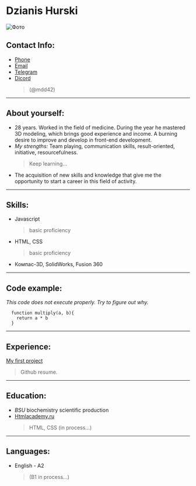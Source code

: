 # Dzianis Hurski

![Фото](https://avatars.githubusercontent.com/u/32590182?s=300&u=d2fc99957e3d66d7aa8b7e9bf82765cf42b51298&v=4)

Contact Info:
---
+ [Phone](+375336813094)
+ [Email](denis.m2022@gmail.com)
+ [Telegram](https://t.me/denismdd42)
+ [Dicord]([Денис]#6538) 
   >(@mdd42)

___

About yourself:
---
+  28 years. Worked in the field of medicine. During the year he mastered 3D modeling, which brings good experience and income. A burning desire to improve and develop in front-end development.
+  _My strengths:_ Team playing, communication skills, result-oriented, initiative, resourcefulness. 
    >Keep learning…
+ The acquisition of new skills and knowledge that give me the opportunity to start a career in this field of activity.

___

Skills:
---
+ Javascript
    >basic proficiency
+ HTML, CSS
    >basic proficiency
+ Компас-3D, SolidWorks, Fusion 360

___

Code example:
---
_This code does not execute properly. Try to figure out why._
 
      function multiply(a, b){
        return a * b
      }

___

Experience:
---
 [My first project](https://mdd42.github.io/rsschool-cv/cv)
  >Github resume.

___

Education:
---
+ _BSU_ biochemistry scientific production
+ [Htmlacademy.ru](htmlacademy.ru)
    >HTML, CSS (in process...)

___

Languages:
---
+ English - A2 
    > (B1 in process…)
